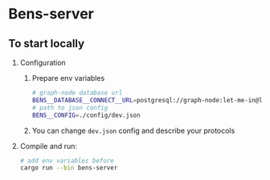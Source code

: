 # Bens-server

## To start locally

1. Configuration
    1. Prepare env variables

        ```bash
        # graph-node database url
        BENS__DATABASE__CONNECT__URL=postgresql://graph-node:let-me-in@localhost:5432/graph-node?sslmode=disable
        # path to json config
        BENS__CONFIG=./config/dev.json
        ```

    1. You can change `dev.json` config and describe your protocols

1. Compile and run:

    ```bash
    # add env variables before
    cargo run --bin bens-server
    ```
